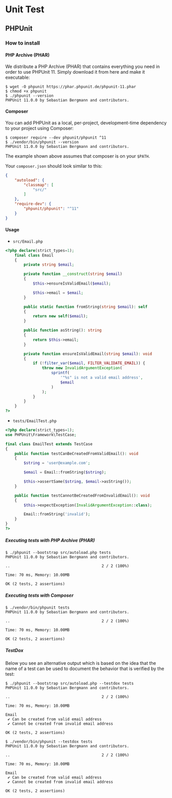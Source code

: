 # Unit Test

## PHPUnit

### How to install

#### PHP Archive (PHAR)

We distribute a PHP Archive (PHAR) that contains everything you need in order to use PHPUnit 11. Simply download it from here and make it executable:

```console
$ wget -O phpunit https://phar.phpunit.de/phpunit-11.phar
$ chmod +x phpunit
$ ./phpunit --version
PHPUnit 11.0.0 by Sebastian Bergmann and contributors.
```

#### Composer

You can add PHPUnit as a local, per-project, development-time dependency to your project using Composer:

```console
$ composer require --dev phpunit/phpunit ^11
$ ./vendor/bin/phpunit --version
PHPUnit 11.0.0 by Sebastian Bergmann and contributors.
```

The example shown above assumes that composer is on your `$PATH`.

Your `composer.json` should look similar to this:

```json
{
    "autoload": {
        "classmap": [
            "src/"
        ]
    },
    "require-dev": {
        "phpunit/phpunit": "^11"
    }
}
```

#### Usage

- `src/Email.php`

```php
<?php declare(strict_types=1);
    final class Email
    {
        private string $email;

        private function __construct(string $email)
        {
            $this->ensureIsValidEmail($email);

            $this->email = $email;
        }

        public static function fromString(string $email): self
        {
            return new self($email);
        }

        public function asString(): string
        {
            return $this->email;
        }

        private function ensureIsValidEmail(string $email): void
        {
            if (!filter_var($email, FILTER_VALIDATE_EMAIL)) {
                throw new InvalidArgumentException(
                    sprintf(
                        '"%s" is not a valid email address',
                        $email
                    )
                );
            }
        }
    }
?>
```

- `tests/EmailTest.php`

```php
<?php declare(strict_types=1);
use PHPUnit\Framework\TestCase;

final class EmailTest extends TestCase
{
    public function testCanBeCreatedFromValidEmail(): void
    {
        $string = 'user@example.com';

        $email = Email::fromString($string);

        $this->assertSame($string, $email->asString());
    }

    public function testCannotBeCreatedFromInvalidEmail(): void
    {
        $this->expectException(InvalidArgumentException::class);

        Email::fromString('invalid');
    }
}
?>
```

##### Executing tests with PHP Archive (PHAR)

```console
$ ./phpunit --bootstrap src/autoload.php tests
PHPUnit 11.0.0 by Sebastian Bergmann and contributors.

..                                        2 / 2 (100%)

Time: 70 ms, Memory: 10.00MB

OK (2 tests, 2 assertions)
```

##### Executing tests with Composer

```console
$ ./vendor/bin/phpunit tests
PHPUnit 11.0.0 by Sebastian Bergmann and contributors.

..                                        2 / 2 (100%)

Time: 70 ms, Memory: 10.00MB

OK (2 tests, 2 assertions)
```

##### TestDox

Below you see an alternative output which is based on the idea that the name of a test can be used to document the behavior that is verified by the test:

```console
$ ./phpunit --bootstrap src/autoload.php --testdox tests
PHPUnit 11.0.0 by Sebastian Bergmann and contributors.

..                                        2 / 2 (100%)

Time: 70 ms, Memory: 10.00MB

Email
 ✔ Can be created from valid email address
 ✔ Cannot be created from invalid email address

OK (2 tests, 2 assertions)
```

```console
$ ./vendor/bin/phpunit --testdox tests
PHPUnit 11.0.0 by Sebastian Bergmann and contributors.

..                                        2 / 2 (100%)

Time: 70 ms, Memory: 10.00MB

Email
 ✔ Can be created from valid email address
 ✔ Cannot be created from invalid email address

OK (2 tests, 2 assertions)
```
